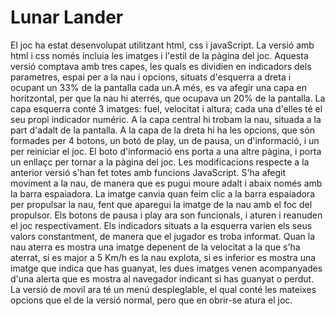 # Lunar Lander
El joc ha estat desenvolupat utilitzant html, css i javaScript.
La versió amb html i css només incluia les imatges i l'estil de la pàgina del joc.
Aquesta versió comptava amb tres capes, les quals es dividien en indicadors dels parametres, espai per a la nau i opcions, situats d'esquerra a dreta i ocupant un 33% de la pantalla cada un.A més, es va afegir una capa en horitzontal, per que la nau hi aterrés, que ocupava un 20% de la pantalla.
La capa esquerra conté 3 imatges: fuel, velocitat i altura; cada una d'elles té el seu propi indicador numéric.
A la capa central hi trobam la nau, situada a la part d'adalt de la pantalla.
A la capa de la dreta hi ha les opcions, que són formades per 4 botons, un botó de play, un de pausa, un d'informació, i un per reiniciar el joc.
El boto d'informació ens porta a una altre pàgina, i porta un enllaçc per tornar a la pàgina del joc.
Les modificacions respecte a la anterior versió s'han fet totes amb funcions JavaScript.
S'ha afegit moviment a la nau, de manera que es pugui moure adalt i abaix només amb la barra espaiadora.
La imatge canvia quan feim clic a la barra espaiadora per propulsar la nau, fent que aparegui la imatge de la nau amb el foc del propulsor.
Els botons de pausa i play ara son funcionals, i aturen i reanuden el joc respectivament.
Els indicadors situats a la esquerra varien els seus valors constantment, de manera que el jugador es troba informat.
Quan la nau aterra es mostra una imatge depenent de la velocitat a la que s'ha aterrat, si es major a 5 Km/h es la nau explota, si es inferior es mostra una imatge que indica que has guanyat, les dues imatges venen acompanyades d'una alerta que es mostra al navegador indicant si has guanyat o perdut.
La versió de movil ara té un menú despleglable, el qual conté les mateixes opcions que el de la versió normal, pero que en obrir-se atura el joc.


